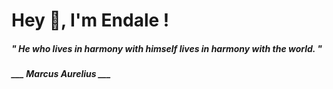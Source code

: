 <h1 title="head"> Hey 👋, I'm Endale !</h1>

**<h5><i>" He who lives in harmony with himself lives in harmony with the world. "</i></h5>**

*<b>___ Marcus Aurelius ___</b>*
